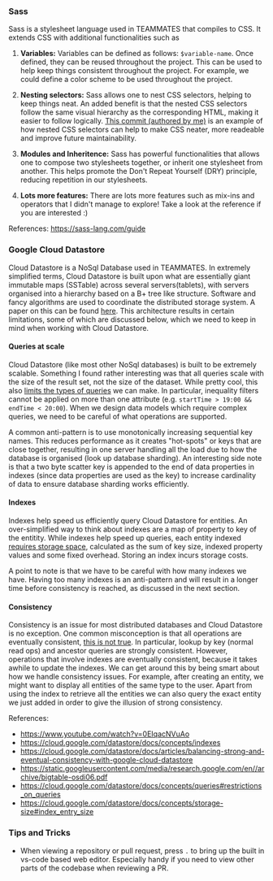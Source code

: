 ### Sass

Sass is a stylesheet language used in TEAMMATES that compiles to CSS. It extends CSS with additional functionalities such as

1. **Variables:** Variables can be defined as follows: `$variable-name`. Once defined, they can be reused throughout the project. This can be used to help keep things consistent throughout the project. For example, we could define a color scheme to be used throughout the project.

1. **Nesting selectors:** Sass allows one to nest CSS selectors, helping to keep things neat. An added benefit is that the nested CSS selectors follow the same visual hierarchy as the corresponding HTML, making it easier to follow logically. [This commit (authored by me)](https://github.com/TEAMMATES/teammates/pull/11545/commits/84880f5fd01920438f38a15daa10a820d983044c) is an example of how nested CSS selectors can help to make CSS neater, more readeable and improve future maintainability.

1. **Modules and Inheritence:** Sass has powerful functionalities that allows one to compose two stylesheets together, or inherit one stylesheet from another. This helps promote the Don't Repeat Yourself (DRY) principle, reducing repetition in our stylesheets.


1. **Lots more features:** There are lots more features such as mix-ins and operators that I didn't manage to explore! Take a look at the reference if you are interested :)

References: https://sass-lang.com/guide

### Google Cloud Datastore

Cloud Datastore is a NoSql Database used in TEAMMATES. In extremely simplified terms, Cloud Datastore is built upon what are essentially giant immutable maps (SSTable) across several servers(tablets), with servers organised into a hierarchy based on a B+ tree like structure. Software and fancy algorithms are used to coordinate the distributed storage system. A paper on this can be found [here](https://static.googleusercontent.com/media/research.google.com/en//archive/bigtable-osdi06.pdf). This architecture results in certain limitations, some of which are discussed below, which we need to keep in mind when working with Cloud Datastore.

#### Queries at scale
Cloud Datastore (like most other NoSql databases) is built to be extremely scalable. Something I found rather interesting was that all queries scale with the size of the result set, not the size of the dataset. While pretty cool, this also [limits the types of queries](https://cloud.google.com/datastore/docs/concepts/queries#restrictions_on_queries) we can make. In particular, inequality filters cannot be applied on more than one attribute (e.g. `startTime > 19:00 && endTime < 20:00`). When we design data models which require complex queries, we need to be careful of what operations are supported.

A common anti-pattern is to use monotonically increasing sequential key names. This reduces performance as it creates "hot-spots" or keys that are close together, resulting in one server handling all the load due to how the database is organised (look up database sharding). An interesting side note is that a two byte scatter key is appended to the end of data properties in indexes (since data properties are used as the key) to increase cardinality of data to ensure database sharding works efficiently.

#### Indexes
Indexes help speed us efficiently query Cloud Datastore for entities. An over-simplified way to think about indexes are a map of property to key of the entitity. While indexes help speed up queries, each entity indexed [requires storage space](https://cloud.google.com/datastore/docs/concepts/storage-size#index_entry_size), calculated as the sum of key size, indexed property values and some fixed overhead. Storing an index incurs storage costs. 

A point to note is that we have to be careful with how many indexes we have. Having too many indexes is an anti-pattern and will result in a longer time before consistency is reached, as discussed in the next section.

#### Consistency
Consistency is an issue for most distributed databases and Cloud Datastore is no exception. One common misconception is that all operations are eventually consistent, [this is not true](https://cloud.google.com/datastore/docs/articles/balancing-strong-and-eventual-consistency-with-google-cloud-datastore). In particular, lookup by key (normal read ops) and ancestor queries are strongly consistent. However, operations that involve indexes are eventually consistent, because it takes awhile to update the indexes. We can get around this by being smart about how we handle consistency issues. For example, after creating an entity, we might want to display all entities of the same type to the user. Apart from using the index to retrieve all the entities we can also query the exact entity we just added in order to give the illusion of strong consistency.

References: 
* https://www.youtube.com/watch?v=0EIqacNVuAo
* https://cloud.google.com/datastore/docs/concepts/indexes
* https://cloud.google.com/datastore/docs/articles/balancing-strong-and-eventual-consistency-with-google-cloud-datastore
* https://static.googleusercontent.com/media/research.google.com/en//archive/bigtable-osdi06.pdf
* https://cloud.google.com/datastore/docs/concepts/queries#restrictions_on_queries
* https://cloud.google.com/datastore/docs/concepts/storage-size#index_entry_size

### Tips and Tricks
* When viewing a repository or pull request, press `.` to bring up the built in vs-code based web editor. Especially handy if you need to view other parts of the codebase when reviewing a PR.